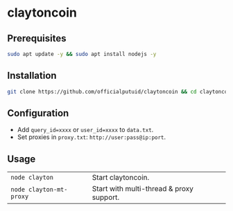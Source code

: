 # claytoncoin

## Prerequisites
```bash
sudo apt update -y && sudo apt install nodejs -y
```

## Installation
```bash
git clone https://github.com/officialputuid/claytoncoin && cd claytoncoin && npm i
```

## Configuration
- Add `query_id=xxxx` or `user_id=xxxx` to `data.txt`.
- Set proxies in `proxy.txt`: `http://user:pass@ip:port`.

## Usage
| | |
|--------------------------|-------------------------------------------|
| `node clayton`           | Start claytoncoin.                        |
| `node clayton-mt-proxy`  | Start with multi-thread & proxy support.  |
